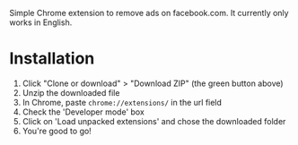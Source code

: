 Simple Chrome extension to remove ads on facebook.com. It currently only works in English.

Installation
==
1. Click "Clone or download" > "Download ZIP" (the green button above)
2. Unzip the downloaded file
3. In Chrome, paste `chrome://extensions/` in the url field
4. Check the 'Developer mode' box
5. Click on 'Load unpacked extensions' and chose the downloaded folder
6. You're good to go!
